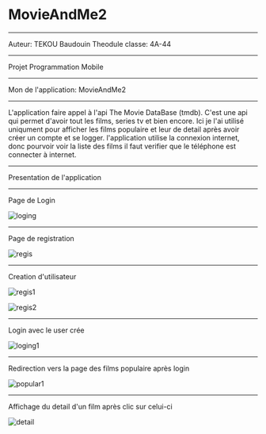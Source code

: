 # MovieAndMe2


___
Auteur: TEKOU Baudouin Theodule
classe: 4A-44

___
Projet Programmation Mobile

___
Mon de l'application: MovieAndMe2

___

L'application faire appel à l'api The Movie DataBase (tmdb).
C'est une api qui permet d'avoir tout les films, series tv et bien encore.
Ici je l'ai utilisé uniqument pour afficher les films populaire et leur de detail après avoir créer un compte et se logger.
l'application utilise la connexion internet, donc pourvoir voir la liste des films il faut verifier que le téléphone est connecter à internet.

___
Presentation de l'application
___
Page de Login

![loging](https://user-images.githubusercontent.com/72447643/103386099-81375300-4afd-11eb-9a2b-d3126ce2e3cd.jpeg)

___
Page de registration

![regis](https://user-images.githubusercontent.com/72447643/103385933-d888f380-4afc-11eb-9713-d08e3bb83cd6.jpeg)


___
Creation d'utilisateur

![regis1](https://user-images.githubusercontent.com/72447643/103386139-acba3d80-4afd-11eb-88e3-b2d48ba2adb6.jpeg)


![regis2](https://user-images.githubusercontent.com/72447643/103386162-dbd0af00-4afd-11eb-9b5e-6a6c8e05bc3c.jpeg)


___
Login avec le user crée

![loging1](https://user-images.githubusercontent.com/72447643/103386190-00c52200-4afe-11eb-93bf-d4b5323cc20c.jpeg)

___
Redirection vers la page des films populaire après login

![popular1](https://user-images.githubusercontent.com/72447643/103386903-2f90c780-4b01-11eb-9c38-f85ca5893ef9.jpeg)


___
Affichage du detail d'un film après clic sur celui-ci

![detail](https://user-images.githubusercontent.com/72447643/103386264-55689d00-4afe-11eb-902f-448ee188d554.jpeg)
